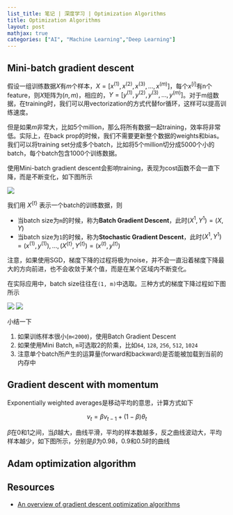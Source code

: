```yaml
---
list_title: 笔记 | 深度学习 | Optimization Algorithms
title: Optimization Algorithms
layout: post
mathjax: true
categories: ["AI", "Machine Learning","Deep Learning"]
---
```


## Mini-batch gradient descent

假设一组训练数据$X$有$m$个样本，$X = [x^{(1)},x^{(2)},x^{(3)},...,x^{(m)}]$，每个$x^{[i]}$有n个feature，则$X$矩阵为$(n, m)$，相应的，$Y=[y^{(1)},y^{(2)},y^{(3)},...,y^{(m)}]$。对于m组数据，在training时，我们可以用vectorization的方式代替for循环，这样可以提高训练速度。

但是如果$m$非常大，比如5个million，那么将所有数据一起training，效率将非常低。实际上，在back prop的时候，我们不需要更新整个数据的weights和bias。我们可以将training set分成多个batch，比如将5个million切分成5000个小的batch，每个batch包含1000个训练数据。

使用Mini-batch gradient descent会影响training，表现为cost函数不会一直下降，而是不断变化，如下图所示

<img src="{{site.baseurl}}/assets/images/2018/02/dl-ht-08.png">

我们用 $X^{\{t\}}$ 表示一个batch的训练数据，则

- 当batch size为`m`的时候，称为**Batch Gradient Descent**，此时$(X^{{1}}, Y^{{1}}) = (X, Y)$
- 当batch size为`1`的时候，称为**Stochastic Gradient Descent**，此时$(X^{{1}}, Y^{{1}}) = (x^{(1)}, y^{(1)}), ..., (X^{\{t\}}, Y^{\{t\}}) = (x^{(t)}, y^{(t)})$

注意，如果使用SGD，梯度下降的过程将极为noise，并不会一直沿着梯度下降最大的方向前进，也不会收敛于某个值，而是在某个区域内不断变化。

在实际应用中，batch size往往在`(1, m)`中选取。三种方式的梯度下降过程如下图所示

<img src="{{site.baseurl}}/assets/images/2018/02/dl-ht-09-1.png">
<img src="{{site.baseurl}}/assets/images/2018/02/dl-ht-09-2.png">

小结一下

1. 如果训练样本很小(`m<2000`)，使用Batch Gradient Descent
2. 如果使用Mini Batch, `m`可选取2的阶乘，比如`64`, `128`, `256`, `512`, `1024`
3. 注意单个batch所产生的运算量(forward和backward)是否能被加载到当前的内存中

## Gradient descent with momentum

Exponentially weighted averages是移动平均的意思，计算方式如下

$$
v_t = \beta v_{t-1} + (1-\beta) \theta_t
$$

$\beta$在0和1之间，当$\beta$越大，曲线平滑，平均的样本数越多，反之曲线波动大，平均样本越少，如下图所示，分别是$\beta$为0.98，0.9和0.5时的曲线



## Adam optimization algorithm

## Resources 

- [An overview of gradient descent optimization algorithms](https://ruder.io/optimizing-gradient-descent/)